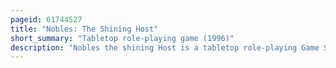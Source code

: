 ```yaml
---
pageid: 61744527
title: "Nobles: The Shining Host"
short_summary: "Tabletop role-playing game (1996)"
description: "Nobles the shining Host is a tabletop role-playing Game Supplement released in March 1996 by white Wolf Publishing for Use with their Game changeling the dreaming it is Part of the larger Series World of Darkness. The Book primarily describes the Sidhe and other fae Nobility, covering their History and giving more Depth to the Creation of Sidhe Characters, as well as Fae Politics in the Setting."
---
```

